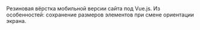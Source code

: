 Резиновая вёрстка мобильной версии сайта под Vue.js. Из особенностей: сохранение размеров элементов при смене ориентации экрана.